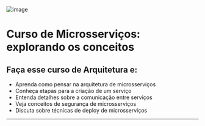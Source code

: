 ![image](https://github.com/AndreCoutinhom/microservices_study/assets/91290799/85c50ae3-fff9-4d8e-abe8-d09993608b7c)

# Curso de Microsserviços: explorando os conceitos

## Faça esse curso de Arquitetura e:

* Aprenda como pensar na arquitetura de microsserviços
* Conheça etapas para a criação de um serviço
* Entenda detalhes sobre a comunicação entre serviços
* Veja conceitos de segurança de microsserviços
* Discuta sobre técnicas de deploy de microsserviços

---
